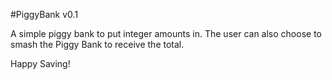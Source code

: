 #PiggyBank v0.1

A simple piggy bank to put integer amounts in. The user can also choose to smash the Piggy Bank to receive the total.

Happy Saving!
